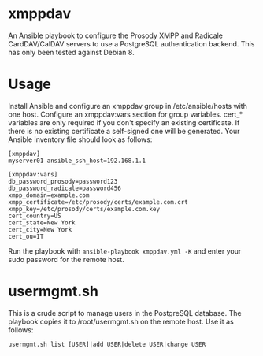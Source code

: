 xmppdav
=======

An Ansible playbook to configure the Prosody XMPP and Radicale CardDAV/CalDAV servers to use a PostgreSQL authentication backend. This has only been tested against Debian 8.

Usage
=====

Install Ansible and configure an xmppdav group in /etc/ansible/hosts with one host. Configure an xmppdav:vars section for group variables. cert\_\* variables are only required if you don't specify an existing certificate. If there is no existing certificate a self-signed one will be generated. Your Ansible inventory file should look as follows:

```
[xmppdav]
myserver01 ansible_ssh_host=192.168.1.1

[xmppdav:vars]
db_password_prosody=password123
db_password_radicale=password456
xmpp_domain=example.com
xmpp_certificate=/etc/prosody/certs/example.com.crt
xmpp_key=/etc/prosody/certs/example.com.key
cert_country=US
cert_state=New York
cert_city=New York
cert_ou=IT
```

Run the playbook with `ansible-playbook xmppdav.yml -K` and enter your sudo password for the remote host.

usermgmt.sh
===========

This is a crude script to manage users in the PostgreSQL database. The playbook copies it to /root/usermgmt.sh on the remote host. Use it as follows:

```
usermgmt.sh list [USER]|add USER|delete USER|change USER
```
